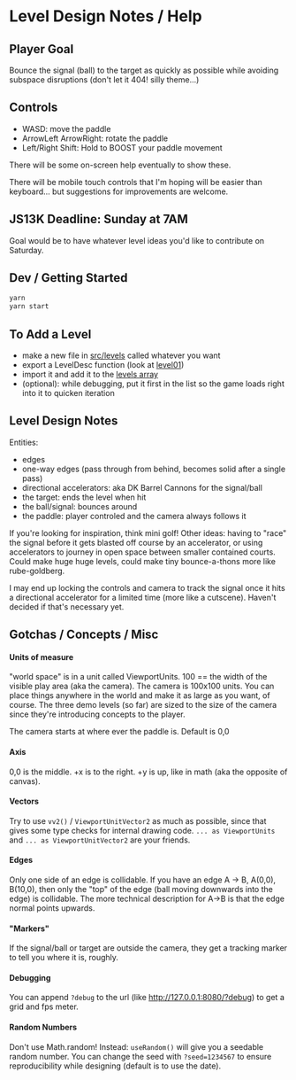 # Level Design Notes / Help

## Player Goal

Bounce the signal (ball) to the target as quickly as possible while avoiding subspace disruptions (don't let it 404! silly theme...)

## Controls

- WASD: move the paddle
- ArrowLeft ArrowRight: rotate the paddle
- Left/Right Shift: Hold to BOOST your paddle movement

There will be some on-screen help eventually to show these.

There will be mobile touch controls that I'm hoping will be easier than keyboard... but suggestions for improvements are welcome.

## JS13K Deadline: Sunday at 7AM

Goal would be to have whatever level ideas you'd like to contribute on Saturday.

## Dev / Getting Started

```sh
yarn
yarn start
```

## To Add a Level

- make a new file in [src/levels](./src/levels) called whatever you want
- export a LevelDesc function (look at [level01](./src/levels/level01.ts#L10))
- import it and add it to the [levels array](./src/game-data.ts#L37)
- (optional): while debugging, put it first in the list so the game loads right into it to quicken iteration

## Level Design Notes

Entities:

- edges
- one-way edges (pass through from behind, becomes solid after a single pass)
- directional accelerators: aka DK Barrel Cannons for the signal/ball
- the target: ends the level when hit
- the ball/signal: bounces around
- the paddle: player controled and the camera always follows it

If you're looking for inspiration, think mini golf! Other ideas: having to "race" the signal before it gets blasted off course by an accelerator, or using accelerators to journey in open space between smaller contained courts. Could make huge huge levels, could make tiny bounce-a-thons more like rube-goldberg.

I may end up locking the controls and camera to track the signal once it hits a directional accelerator for a limited time (more like a cutscene). Haven't decided if that's necessary yet.

## Gotchas / Concepts / Misc

#### Units of measure

"world space" is in a unit called ViewportUnits. 100 == the width of the visible play area (aka the camera). The camera is 100x100 units. You can place things anywhere in the world and make it as large as you want, of course. The three demo levels (so far) are sized to the size of the camera since they're introducing concepts to the player.

The camera starts at where ever the paddle is. Default is 0,0

#### Axis

0,0 is the middle. +x is to the right. +y is up, like in math (aka the opposite of canvas).

#### Vectors

Try to use `vv2()` / `ViewportUnitVector2` as much as possible, since that gives some type checks for internal drawing code. `... as ViewportUnits` and `... as ViewportUnitVector2` are your friends.

#### Edges

Only one side of an edge is collidable. If you have an edge A -> B, A(0,0), B(10,0), then only the "top" of the edge (ball moving downwards into the edge) is collidable. The more technical description for A->B is that the edge normal points upwards.

#### "Markers"

If the signal/ball or target are outside the camera, they get a tracking marker to tell you where it is, roughly.

#### Debugging

You can append `?debug` to the url (like http://127.0.0.1:8080/?debug) to get a grid and fps meter.

#### Random Numbers

Don't use Math.random! Instead: `useRandom()` will give you a seedable random number. You can change the seed with `?seed=1234567` to ensure reproducibility while designing (default is to use the date).
